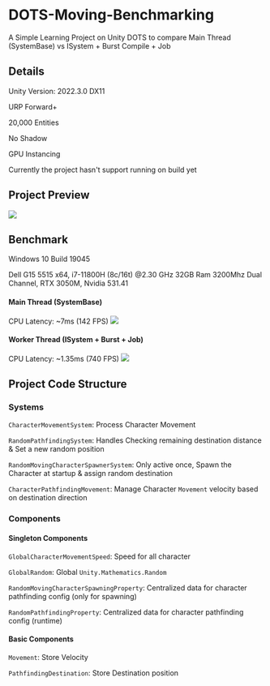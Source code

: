 
# DOTS-Moving-Benchmarking

A Simple Learning Project on Unity DOTS to compare 
Main Thread (SystemBase) vs ISystem + Burst Compile + Job

## Details
Unity Version: 2022.3.0 DX11

URP Forward+

20,000 Entities

No Shadow

GPU Instancing

Currently the project hasn't support running on build yet

## Project Preview
![](https://github.com/StinkySteak/DOTS-MovingDummy/blob/master/Resource/ProjectPreview.gif)

## Benchmark
Windows 10 Build 19045

Dell G15 5515 x64, i7-11800H (8c/16t) @2.30 GHz 32GB Ram 3200Mhz Dual Channel, RTX 3050M, Nvidia 531.41

#### Main Thread (SystemBase)
CPU Latency: ~7ms (142 FPS)
![](https://github.com/StinkySteak/DOTS-MovingDummy/blob/master/Resource/MainThread.gif)

#### Worker Thread (ISystem + Burst + Job)
CPU Latency: ~1.35ms (740 FPS)
![](https://github.com/StinkySteak/DOTS-MovingDummy/blob/master/Resource/WorkerThread.gif)

## Project Code Structure

### Systems

`CharacterMovementSystem`: Process Character Movement

`RandomPathfindingSystem`: Handles Checking remaining destination distance & Set a new random position

`RandomMovingCharacterSpawnerSystem`: Only active once, Spawn the Character at startup & assign random destination

`CharacterPathfindingMovement`: Manage Character `Movement` velocity based on destination direction 

### Components
#### Singleton Components
`GlobalCharacterMovementSpeed`: Speed for all character

`GlobalRandom`: Global `Unity.Mathematics.Random`

`RandomMovingCharacterSpawningProperty`: Centralized data for character pathfinding config (only for spawning)

`RandomPathfindingProperty`: Centralized data for character pathfinding config (runtime)

#### Basic Components
`Movement`: Store Velocity

`PathfindingDestination`: Store Destination position
